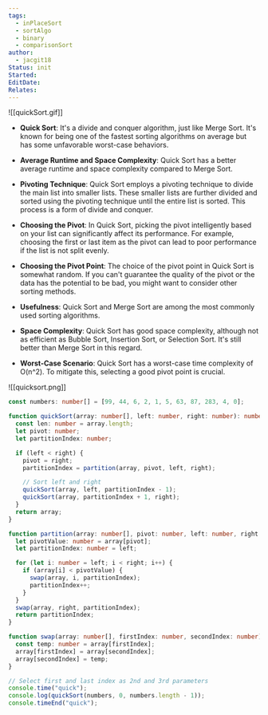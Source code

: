 ```yaml
---
tags:
  - inPlaceSort
  - sortAlgo
  - binary
  - comparisonSort
author:
  - jacgit18
Status: init
Started: 
EditDate: 
Relates:
---
```

![[quickSort.gif]]


  - **Quick Sort**: It's a divide and conquer algorithm, just like Merge Sort. It's known for being one of the fastest sorting algorithms on average but has some unfavorable worst-case behaviors.

- **Average Runtime and Space Complexity**: Quick Sort has a better average runtime and space complexity compared to Merge Sort.

- **Pivoting Technique**: Quick Sort employs a pivoting technique to divide the main list into smaller lists. These smaller lists are further divided and sorted using the pivoting technique until the entire list is sorted. This process is a form of divide and conquer.

- **Choosing the Pivot**: In Quick Sort, picking the pivot intelligently based on your list can significantly affect its performance. For example, choosing the first or last item as the pivot can lead to poor performance if the list is not split evenly.

- **Choosing the Pivot Point**: The choice of the pivot point in Quick Sort is somewhat random. If you can't guarantee the quality of the pivot or the data has the potential to be bad, you might want to consider other sorting methods.

- **Usefulness**: Quick Sort and Merge Sort are among the most commonly used sorting algorithms.

- **Space Complexity**: Quick Sort has good space complexity, although not as efficient as Bubble Sort, Insertion Sort, or Selection Sort. It's still better than Merge Sort in this regard.

- **Worst-Case Scenario**: Quick Sort has a worst-case time complexity of O(n^2). To mitigate this, selecting a good pivot point is crucial.

![[quicksort.png]]

```typescript
const numbers: number[] = [99, 44, 6, 2, 1, 5, 63, 87, 283, 4, 0];

function quickSort(array: number[], left: number, right: number): number[] {
  const len: number = array.length;
  let pivot: number;
  let partitionIndex: number;

  if (left < right) {
    pivot = right;
    partitionIndex = partition(array, pivot, left, right);

    // Sort left and right
    quickSort(array, left, partitionIndex - 1);
    quickSort(array, partitionIndex + 1, right);
  }
  return array;
}

function partition(array: number[], pivot: number, left: number, right: number): number {
  let pivotValue: number = array[pivot];
  let partitionIndex: number = left;

  for (let i: number = left; i < right; i++) {
    if (array[i] < pivotValue) {
      swap(array, i, partitionIndex);
      partitionIndex++;
    }
  }
  swap(array, right, partitionIndex);
  return partitionIndex;
}

function swap(array: number[], firstIndex: number, secondIndex: number): void {
  const temp: number = array[firstIndex];
  array[firstIndex] = array[secondIndex];
  array[secondIndex] = temp;
}

// Select first and last index as 2nd and 3rd parameters
console.time("quick");
console.log(quickSort(numbers, 0, numbers.length - 1));
console.timeEnd("quick");
```

